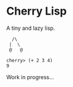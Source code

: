 # Cherry Lisp
A tiny and lazy lisp.

```
  /\
 |  \
 @   @

cherry> (+ 2 3 4)
9
```

Work in progress...
